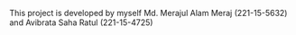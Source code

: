This project is developed by myself Md. Merajul Alam Meraj (221-15-5632) and Avibrata Saha Ratul (221-15-4725)
